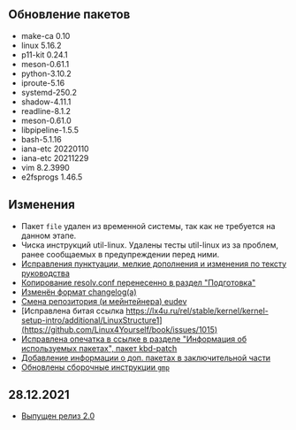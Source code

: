 <!-- ## Обновления пакетов
## Изменения
## Благодарности -->

<!--
 - при апдейтах лучше писать "сверху" списка, а не в алфавитном порядке
    - UPD. И писать дату обновления.
 - давать понятное описание того, что изменилось (или брать с issue)
 - новые записи добавлять наверх 
-->

## Обновление пакетов

- make-ca 0.10
- linux 5.16.2
- p11-kit 0.24.1
- meson-0.61.1
- python-3.10.2
- iproute-5.16
- systemd-250.2
- shadow-4.11.1
- readline-8.1.2
- meson-0.61.0
- libpipeline-1.5.5
- bash-5.1.16
- iana-etc 20220110
- iana-etc 20211229
- vim 8.2.3990
- e2fsprogs 1.46.5

## Изменения

- Пакет `file` удален из временной системы, так как не требуется на данном этапе.
- Чиска инструкций util-linux. Удалены тесты util-linux из за проблем, ранее сообщаемых в предупреждении перед ними.
- [Исправления пунктуации, мелкие дополнения и изменения по тексту руководства](https://github.com/Linux4Yourself/book/pull/1040)
- [Копирование resolv.conf перенесенно в раздел "Подготовка"](https://github.com/Linux4Yourself/book/issues/933)
- [Изменён формат changelog(а)](https://github.com/Linux4Yourself/book/issues/963)
- [Cмена репозитория (и мейнтейнера) eudev](https://github.com/Linux4Yourself/book/issues/981)
- [Исправлена битая ссылка https://lx4u.ru/rel/stable/kernel/kernel-setup-intro/additional/LinuxStructure1](https://github.com/Linux4Yourself/book/issues/1015)
- [Исправлена опечатка в ссылке в разделе "Информация об используемых пакетах", пакет kbd-patch](https://github.com/Linux4Yourself/book/issues/1016)
- [Добавление информации о доп. пакетах в заключительной части](https://github.com/Linux4Yourself/book/issues/1014)
- [Обновлены сборочные инструкции `gmp`](https://github.com/Linux4Yourself/book/pull/1018)


## 28.12.2021

- [Выпущен релиз 2.0](https://lx4u.ru/rel/2.0/)

